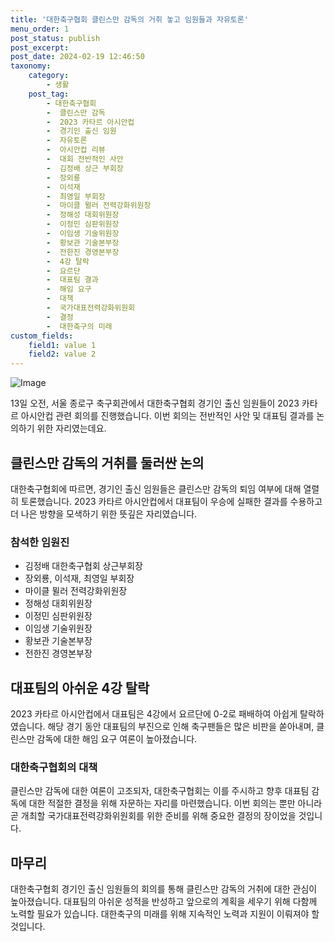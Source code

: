 ```yaml
---
title: '대한축구협회 클린스만 감독의 거취 놓고 임원들과 자유토론'
menu_order: 1
post_status: publish
post_excerpt: 
post_date: 2024-02-19 12:46:50
taxonomy:
    category:
        - 생활
    post_tag:
        - 대한축구협회
        -  클린스만 감독
        -  2023 카타르 아시안컵
        -  경기인 출신 임원
        -  자유토론
        -  아시안컵 리뷰
        -  대회 전반적인 사안
        -  김정배 상근 부회장
        -  장외룡
        -  이석재
        -  최영일 부회장
        -  마이클 뮐러 전력강화위원장
        -  정해성 대회위원장
        -  이정민 심판위원장
        -  이임생 기술위원장
        -  황보관 기술본부장
        -  전한진 경영본부장
        -  4강 탈락
        -  요르단
        -  대표팀 결과
        -  해임 요구
        -  대책
        -  국가대표전력강화위원회
        -  결정
        -  대한축구의 미래
custom_fields:
    field1: value 1
    field2: value 2
---
```


![Image](https://imgnews.pstatic.net/image/437/2024/02/13/0000379411_001_20240213130801566.jpg?type=w647)

13일 오전, 서울 종로구 축구회관에서 대한축구협회 경기인 출신 임원들이 2023 카타르 아시안컵 관련 회의를 진행했습니다. 이번 회의는 전반적인 사안 및 대표팀 결과를 논의하기 위한 자리였는데요.
## 클린스만 감독의 거취를 둘러싼 논의
대한축구협회에 따르면, 경기인 출신 임원들은 클린스만 감독의 퇴임 여부에 대해 열렬히 토론했습니다. 2023 카타르 아시안컵에서 대표팀이 우승에 실패한 결과를 수용하고 더 나은 방향을 모색하기 위한 뜻깊은 자리였습니다.
### 참석한 임원진
- 김정배 대한축구협회 상근부회장
- 장외룡, 이석재, 최영일 부회장
- 마이클 뮐러 전력강화위원장
- 정해성 대회위원장
- 이정민 심판위원장
- 이임생 기술위원장
- 황보관 기술본부장
- 전한진 경영본부장
## 대표팀의 아쉬운 4강 탈락
2023 카타르 아시안컵에서 대표팀은 4강에서 요르단에 0-2로 패배하여 아쉽게 탈락하였습니다. 해당 경기 동안 대표팀의 부진으로 인해 축구팬들은 많은 비판을 쏟아내며, 클린스만 감독에 대한 해임 요구 여론이 높아졌습니다.
### 대한축구협회의 대책
클린스만 감독에 대한 여론이 고조되자, 대한축구협회는 이를 주시하고 향후 대표팀 감독에 대한 적절한 결정을 위해 자문하는 자리를 마련했습니다. 이번 회의는 뿐만 아니라 곧 개최할 국가대표전력강화위원회를 위한 준비를 위해 중요한 결정의 장이었을 것입니다.
## 마무리
대한축구협회 경기인 출신 임원들의 회의를 통해 클린스만 감독의 거취에 대한 관심이 높아졌습니다. 대표팀의 아쉬운 성적을 반성하고 앞으로의 계획을 세우기 위해 다함께 노력할 필요가 있습니다. 대한축구의 미래를 위해 지속적인 노력과 지원이 이뤄져야 할 것입니다.
